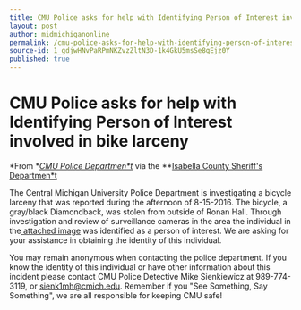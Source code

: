 ```yaml
---
title: CMU Police asks for help with Identifying Person of Interest involved in bike larceny.docx
layout: post
author: midmichiganonline
permalink: /cmu-police-asks-for-help-with-identifying-person-of-interest-involved-in-bike-larceny.docx/
source-id: 1_gdjwHNvPaRPmNKZvzZltN3D-1k4GkU5msSe8qEjz0Y
published: true
---
```

# CMU Police asks for help with Identifying Person of Interest involved in bike larceny

*From **[CMU Police Departmen*t](https://www.facebook.com/cmupolice/)* via the **[Isabella County Sheriff's Departmen*t](https://www.facebook.com/isabelleacountysheriffsoffice/)

The Central Michigan University Police Department is investigating a bicycle larceny that was reported during the afternoon of 8-15-2016. The bicycle, a gray/black Diamondback, was stolen from outside of Ronan Hall. Through investigation and review of surveillance cameras in the area the individual in the[ attached image](https://www.facebook.com/cmupolice/photos/a.1559745847615106.1073741827.1559742934282064/1763674113888944/?type=3&permPage=1) was identified as a person of interest. We are asking for your assistance in obtaining the identity of this individual.

You may remain anonymous when contacting the police department. If you know the identity of this individual or have other information about this incident please contact CMU Police Detective Mike Sienkiewicz at 989-774-3119, or sienk1mh@cmich.edu. Remember if you "See Something, Say Something", we are all responsible for keeping CMU safe!

